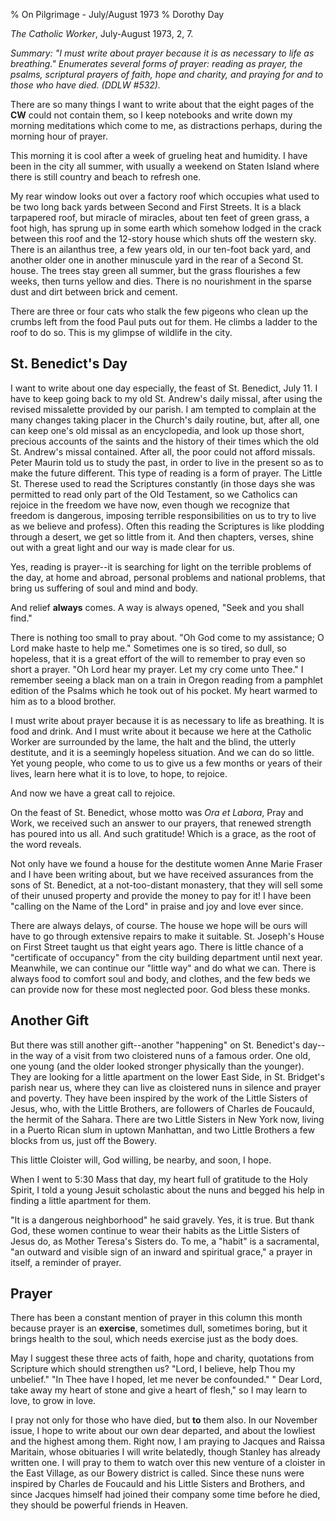 % On Pilgrimage - July/August 1973
% Dorothy Day

*The Catholic Worker*, July-August 1973, 2, 7.

*Summary: "I must write about prayer because it is as necessary to life
as breathing." Enumerates several forms of prayer: reading as prayer,
the psalms, scriptural prayers of faith, hope and charity, and praying
for and to those who have died. (DDLW \#532).*

There are so many things I want to write about that the eight pages of
the **CW** could not contain them, so I keep notebooks and write down my
morning meditations which come to me, as distractions perhaps, during
the morning hour of prayer.

This morning it is cool after a week of grueling heat and humidity. I
have been in the city all summer, with usually a weekend on Staten
Island where there is still country and beach to refresh one.

My rear window looks out over a factory roof which occupies what used to
be two long back yards between Second and First Streets. It is a black
tarpapered roof, but miracle of miracles, about ten feet of green grass,
a foot high, has sprung up in some earth which somehow lodged in the
crack between this roof and the 12-story house which shuts off the
western sky. There is an ailanthus tree, a few years old, in our
ten-foot back yard, and another older one in another minuscule yard in
the rear of a Second St. house. The trees stay green all summer, but the
grass flourishes a few weeks, then turns yellow and dies. There is no
nourishment in the sparse dust and dirt between brick and cement.

There are three or four cats who stalk the few pigeons who clean up the
crumbs left from the food Paul puts out for them. He climbs a ladder to
the roof to do so. This is my glimpse of wildlife in the city.

St. Benedict's Day
------------------

I want to write about one day especially, the feast of St. Benedict,
July 11. I have to keep going back to my old St. Andrew's daily missal,
after using the revised missalette provided by our parish. I am tempted
to complain at the many changes taking placer in the Church's daily
routine, but, after all, one can keep one's old missal as an
encyclopedia, and look up those short, precious accounts of the saints
and the history of their times which the old St. Andrew's missal
contained. After all, the poor could not afford missals. Peter Maurin
told us to study the past, in order to live in the present so as to make
the future different. This type of reading is a form of prayer. The
Little St. Therese used to read the Scriptures constantly (in those days
she was permitted to read only part of the Old Testament, so we
Catholics can rejoice in the freedom we have now, even though we
recognize that freedom is dangerous, imposing terrible responsibilities
on us to try to live as we believe and profess). Often this reading the
Scriptures is like plodding through a desert, we get so little from it.
And then chapters, verses, shine out with a great light and our way is
made clear for us.

Yes, reading is prayer--it is searching for light on the terrible
problems of the day, at home and abroad, personal problems and national
problems, that bring us suffering of soul and mind and body.

And relief **always** comes. A way is always opened, "Seek and you shall
find."

There is nothing too small to pray about. "Oh God come to my assistance;
O Lord make haste to help me." Sometimes one is so tired, so dull, so
hopeless, that it is a great effort of the will to remember to pray even
so short a prayer. "Oh Lord hear my prayer. Let my cry come unto Thee."
I remember seeing a black man on a train in Oregon reading from a
pamphlet edition of the Psalms which he took out of his pocket. My heart
warmed to him as to a blood brother.

I must write about prayer because it is as necessary to life as
breathing. It is food and drink. And I must write about it because we
here at the Catholic Worker are surrounded by the lame, the halt and the
blind, the utterly destitute, and it is a seemingly hopeless situation.
And we can do so little. Yet young people, who come to us to give us a
few months or years of their lives, learn here what it is to love, to
hope, to rejoice.

And now we have a great call to rejoice.

On the feast of St. Benedict, whose motto was *Ora et Labora*, Pray and
Work, we received such an answer to our prayers, that renewed strength
has poured into us all. And such gratitude! Which is a grace, as the
root of the word reveals.

Not only have we found a house for the destitute women Anne Marie Fraser
and I have been writing about, but we have received assurances from the
sons of St. Benedict, at a not-too-distant monastery, that they will
sell some of their unused property and provide the money to pay for it!
I have been "calling on the Name of the Lord" in praise and joy and love
ever since.

There are always delays, of course. The house we hope will be ours will
have to go through extensive repairs to make it suitable. St. Joseph's
House on First Street taught us that eight years ago. There is little
chance of a "certificate of occupancy" from the city building department
until next year. Meanwhile, we can continue our "little way" and do what
we can. There is always food to comfort soul and body, and clothes, and
the few beds we can provide now for these most neglected poor. God bless
these monks.

Another Gift
------------

But there was still another gift--another "happening" on St. Benedict's
day--in the way of a visit from two cloistered nuns of a famous order.
One old, one young (and the older looked stronger physically than the
younger). They are looking for a little apartment on the lower East
Side, in St. Bridget's parish near us, where they can live as cloistered
nuns in silence and prayer and poverty. They have been inspired by the
work of the Little Sisters of Jesus, who, with the Little Brothers, are
followers of Charles de Foucauld, the hermit of the Sahara. There are
two Little Sisters in New York now, living in a Puerto Rican slum in
uptown Manhattan, and two Little Brothers a few blocks from us, just off
the Bowery.

This little Cloister will, God willing, be nearby, and soon, I hope.

When I went to 5:30 Mass that day, my heart full of gratitude to the
Holy Spirit, I told a young Jesuit scholastic about the nuns and begged
his help in finding a little apartment for them.

"It is a dangerous neighborhood" he said gravely. Yes, it is true. But
thank God, these women continue to wear their habits as the Little
Sisters of Jesus do, as Mother Teresa's Sisters do. To me, a "habit" is
a sacramental, "an outward and visible sign of an inward and spiritual
grace," a prayer in itself, a reminder of prayer.

Prayer
------

There has been a constant mention of prayer in this column this month
because prayer is an **exercise**, sometimes dull, sometimes boring, but
it brings health to the soul, which needs exercise just as the body
does.

May I suggest these three acts of faith, hope and charity, quotations
from Scripture which should strengthen us? "Lord, I believe, help Thou
my unbelief." "In Thee have I hoped, let me never be confounded." " Dear
Lord, take away my heart of stone and give a heart of flesh," so I may
learn to love, to grow in love.

I pray not only for those who have died, but **to** them also. In our
November issue, I hope to write about our own dear departed, and about
the lowliest and the highest among them. Right now, I am praying to
Jacques and Raissa Maritain, whose obituaries I will write belatedly,
though Stanley has already written one. I will pray to them to watch
over this new venture of a cloister in the East Village, as our Bowery
district is called. Since these nuns were inspired by Charles de
Foucauld and his Little Sisters and Brothers, and since Jacques himself
had joined their company some time before he died, they should be
powerful friends in Heaven.
